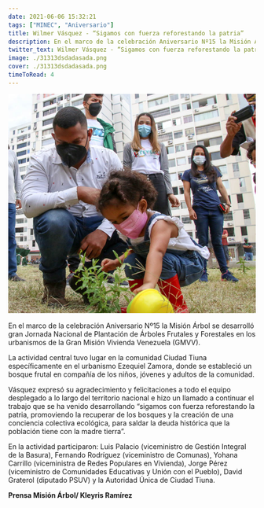 ```yaml
---
date: 2021-06-06 15:32:21
tags: ["MINEC", "Aniversario"]
title: Wilmer Vásquez - “Sigamos con fuerza reforestando la patria”
description: En el marco de la celebración Aniversario Nº15 la Misión Árbol se desarrolló  gran Jornada Nacional de Plantación de Árboles Frutales
twitter_text: Wilmer Vásquez - “Sigamos con fuerza reforestando la patria”
image: ./31313dsdadasada.png
cover: ./31313dsdadasada.png
timeToRead: 4
---
```


![Mision-Arbol](./31313dsdadasada.png)

En el marco de la celebración Aniversario Nº15 la Misión Árbol se desarrolló  gran Jornada Nacional de Plantación de Árboles Frutales y Forestales en los urbanismos de la Gran Misión Vivienda Venezuela (GMVV).

La actividad central tuvo lugar en la comunidad Ciudad Tiuna específicamente en el urbanismo Ezequiel Zamora, donde se estableció un bosque frutal en compañía de los niños, jóvenes y adultos de la comunidad.

Vásquez expresó su agradecimiento y felicitaciones a todo el equipo desplegado a lo largo del territorio nacional  e hizo un llamado a continuar el trabajo que se ha venido desarrollando “sigamos con fuerza  reforestando la patria, promoviendo la recuperar de los bosques y la creación de una conciencia colectiva ecológica, para saldar la deuda histórica que la población tiene con la madre tierra”.

En la actividad participaron: Luis Palacio  (viceministro de Gestión Integral de la Basura), Fernando Rodríguez (viceministro de Comunas), Yohana Carrillo (viceministra de Redes Populares en Vivienda), Jorge Pérez (viceministro de Comunidades Educativas y Unión con el Pueblo), David Graterol (diputado PSUV) y la Autoridad Única de Ciudad Tiuna.

**Prensa Misión Árbol/ Kleyris Ramírez**

